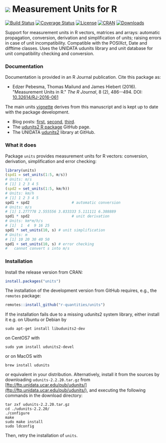 # <img src="https://avatars1.githubusercontent.com/u/32303769?s=40&v=4"> Measurement Units for R

[![Build Status](https://github.com/r-quantities/units/workflows/build/badge.svg)](https://github.com/r-quantities/units/actions)
[![Coverage Status](https://img.shields.io/codecov/c/github/r-quantities/units/master.svg)](https://codecov.io/github/r-quantities/units?branch=master)
[![License](http://img.shields.io/badge/license-GPL%20%28%3E=%202%29-brightgreen.svg?style=flat)](http://www.gnu.org/licenses/gpl-2.0.html) [![CRAN](http://www.r-pkg.org/badges/version/units)](https://cran.r-project.org/package=units) 
[![Downloads](http://cranlogs.r-pkg.org/badges/units?color=brightgreen)](http://www.r-pkg.org/pkg/units)

Support for measurement units in R vectors, matrices
and arrays: automatic propagation, conversion, derivation
and simplification of units; raising errors in case of unit
incompatibility. Compatible with the POSIXct, Date and difftime 
classes. Uses the UNIDATA udunits library and unit database for 
unit compatibility checking and conversion.

### Documentation

Documentation is provided in an R Journal publication. Cite this package as:

- Edzer Pebesma, Thomas Mailund and James Hiebert (2016). "Measurement Units in R."
  _The R Journal_, 8 (2), 486--494. 
  DOI: [10.32614/RJ-2016-061](https://doi.org/10.32614/RJ-2016-061)

The main units
[vignette](https://r-quantities.github.io/units/articles/measurement_units_in_R.html)
derives from this manuscript and is kept up to date with the package development.

- Blog posts: [first](http://r-spatial.org/r/2016/06/10/units.html),
  [second](http://r-spatial.org/r/2016/08/16/units2.html),
  [third](http://r-spatial.org/r/2016/09/29/plot_units.html).
- The [udunits2 R package](https://github.com/pacificclimate/Rudunits2) GitHub page.
- The UNIDATA [udunits2](https://github.com/Unidata/UDUNITS-2) library at GitHub.

### What it does

Package `units` provides
measurement units for R vectors: conversion, derivation, simplification and error checking:

```r
library(units)
(spd1 = set_units(1:5, m/s))
# Units: m/s
# [1] 1 2 3 4 5
(spd2 = set_units(1:5, km/h))
# Units: km/h
# [1] 1 2 3 4 5
spd1 + spd2                   # automatic conversion
# Units: m/s
# [1] 1.277778 2.555556 3.833333 5.111111 6.388889
spd1 * spd2                   # unit derivation
# Units: km*m/h/s
# [1]  1  4  9 16 25
spd1 * set_units(10, s) # unit simplification
# Units: m
# [1] 10 20 30 40 50
spd1 + set_units(10, s) # error checking
#   cannot convert s into m/s
```

### Installation

Install the release version from CRAN:

```r
install.packages("units")
```

The installation of the development version from GitHub requires, e.g., the `remotes` package:

```r
remotes::install_github("r-quantities/units")
```

If the installation fails due to a missing udunits2 system library, either install it e.g. on Ubuntu or Debian by

```
sudo apt-get install libudunits2-dev
```
on CentOS7 with
```
sudo yum install udunits2-devel
```
or on MacOS with
```
brew install udunits
```
or equivalent in your distribution. Alternatively, install it from the sources by downloading `udunits-2.2.20.tar.gz` from [ftp://ftp.unidata.ucar.edu/pub/udunits/](ftp://ftp.unidata.ucar.edu/pub/udunits/), and executing the following commands in the download directory:

```
tar zxf udunits-2.2.20.tar.gz
cd ./udunits-2.2.20/
./configure
make
sudo make install
sudo ldconfig
```

Then, retry the installation of `units`.
